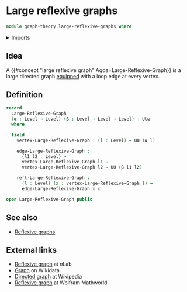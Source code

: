 # Large reflexive graphs

```agda
module graph-theory.large-reflexive-graphs where
```

<details><summary>Imports</summary>

```agda
open import foundation.dependent-pair-types
open import foundation.universe-levels
```

</details>

## Idea

A {{#concept "large reflexive graph" Agda=Large-Reflexive-Graph}} is a large
directed graph [equipped](foundation.structure.md) with a loop edge at every
vertex.

## Definition

```agda
record
  Large-Reflexive-Graph
  (α : Level → Level) (β : Level → Level → Level) : UUω
  where

  field
    vertex-Large-Reflexive-Graph : (l : Level) → UU (α l)

    edge-Large-Reflexive-Graph :
      {l1 l2 : Level} →
      vertex-Large-Reflexive-Graph l1 →
      vertex-Large-Reflexive-Graph l2 → UU (β l1 l2)

    refl-Large-Reflexive-Graph :
      {l : Level} (x : vertex-Large-Reflexive-Graph l) →
      edge-Large-Reflexive-Graph x x

open Large-Reflexive-Graph public
```

## See also

- [Reflexive graphs](graph-theory.reflexive-graphs.md)

## External links

- [Reflexive graph](https://ncatlab.org/nlab/show/reflexive+graph) at $n$Lab
- [Graph](https://www.wikidata.org/entity/Q141488) on Wikidata
- [Directed graph](https://en.wikipedia.org/wiki/Directed_graph) at Wikipedia
- [Reflexive graph](https://mathworld.wolfram.com/ReflexiveGraph.html) at
  Wolfram Mathworld
